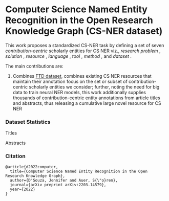 # Computer Science Named Entity Recognition in the Open Research Knowledge Graph (CS-NER dataset)


This work proposes a standardized CS-NER task by defining a set of seven _contribution-centric_ scholarly
entities for CS NER viz., _research problem_ , _solution_ , _resource_ , _language_ ,
_tool_ , _method_ , and _dataset_ . 

The main contributions are:

1) Combines [FTD dataset](https://aclanthology.org/I11-1001/), 
combines existing CS NER resources that maintain their annotation focus on the set or subset of contribution-centric scholarly entities we consider;
further, noting the need for big data to train neural NER models, this work additionally supplies thousands of contribution-centric entity
annotations from article titles and abstracts, thus releasing a cumulative
large novel resource for CS NER


### Dataset Statistics

Titles



Abstracts




### Citation

```
@article{d2022computer,
  title={Computer Science Named Entity Recognition in the Open Research Knowledge Graph},
  author={D'Souza, Jennifer and Auer, S{\"o}ren},
  journal={arXiv preprint arXiv:2203.14579},
  year={2022}
}
```
